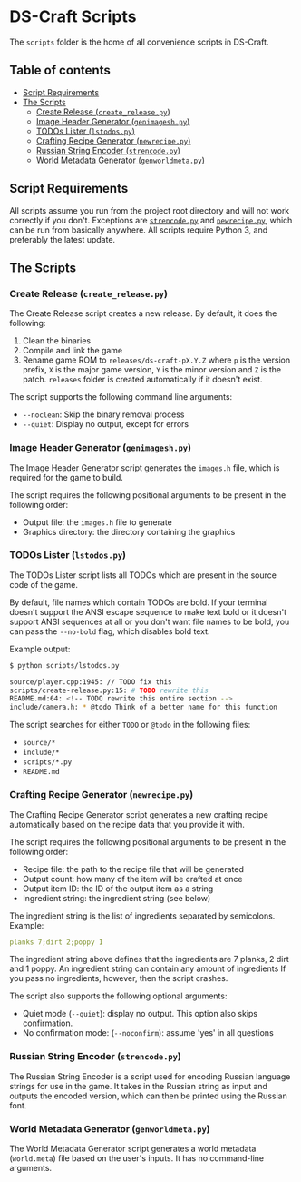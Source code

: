 
# DS-Craft Scripts

The `scripts` folder is the home of all convenience scripts in DS-Craft.

## Table of contents

<!-- MarkdownTOC autolink="true" -->

- [Script Requirements](#script-requirements)
- [The Scripts](#the-scripts)
  - [Create Release \(`create_release.py`\)](#create-release-create_releasepy)
  - [Image Header Generator \(`genimagesh.py`\)](#image-header-generator-genimageshpy)
  - [TODOs Lister \(`lstodos.py`\)](#todos-lister-lstodospy)
  - [Crafting Recipe Generator \(`newrecipe.py`\)](#crafting-recipe-generator-newrecipepy)
  - [Russian String Encoder \(`strencode.py`\)](#russian-string-encoder-strencodepy)
  - [World Metadata Generator \(`genworldmeta.py`\)](#world-metadata-generator-genworldmetapy)

<!-- /MarkdownTOC -->

## Script Requirements

All scripts assume you run from the project root directory and will not work
correctly if you don't. Exceptions are
[`strencode.py`](#russian-string-encoder-strencodepy) and
[`newrecipe.py`](#crafting-recipe-generator-newrecipepy), which can be run from
basically anywhere. All scripts require Python 3, and preferably the latest update.

## The Scripts

### Create Release (`create_release.py`)

The Create Release script creates a new release. By default, it does the following:

1. Clean the binaries
1. Compile and link the game
1. Rename game ROM to `releases/ds-craft-pX.Y.Z` where `p` is the version prefix,
`X` is the major game version, `Y` is the minor version and `Z` is the patch.
`releases` folder is created automatically if it doesn't exist.

The script supports the following command line arguments:

- `--noclean`: Skip the binary removal process
- `--quiet`: Display no output, except for errors

### Image Header Generator (`genimagesh.py`)

The Image Header Generator script generates the `images.h` file, which is
required for the game to build.

The script requires the following positional arguments to be present in the
following order:

- Output file: the `images.h` file to generate
- Graphics directory: the directory containing the graphics

### TODOs Lister (`lstodos.py`)

The TODOs Lister script lists all TODOs which are present in the source code
of the game.

By default, file names which contain TODOs are bold. If your terminal doesn't
support the ANSI escape sequence to make text bold or it doesn't support ANSI
sequences at all or you don't want file names to be bold, you can pass the
`--no-bold` flag, which disables bold text.

Example output:

```bash
$ python scripts/lstodos.py

source/player.cpp:1945: // TODO fix this
scripts/create-release.py:15: # TODO rewrite this
README.md:64: <!-- TODO rewrite this entire section -->
include/camera.h: * @todo Think of a better name for this function
```

The script searches for either `TODO` or `@todo` in the following files:

- `source/*`
- `include/*`
- `scripts/*.py`
- `README.md`

### Crafting Recipe Generator (`newrecipe.py`)

The Crafting Recipe Generator script generates a new crafting recipe automatically
based on the recipe data that you provide it with.

The script requires the following positional arguments to be present in the
following order:

- Recipe file: the path to the recipe file that will be generated
- Output count: how many of the item will be crafted at once
- Output item ID: the ID of the output item as a string
- Ingredient string: the ingredient string (see below)

The ingredient string is the list of ingredients separated by semicolons. Example:

<!-- Yaml chosen for no reason -->
```yaml
planks 7;dirt 2;poppy 1
```

The ingredient string above defines that the ingredients are 7 planks, 2 dirt
and 1 poppy. An ingredient string can contain any amount of ingredients If you
pass no ingredients, however, then the script crashes.

The script also supports the following optional arguments:

- Quiet mode (`--quiet`): display no output. This option also skips confirmation.
- No confirmation mode: (`--noconfirm`): assume 'yes' in all questions

### Russian String Encoder (`strencode.py`)

The Russian String Encoder is a script used for encoding Russian language strings
for use in the game. It takes in the Russian string as input and outputs the
encoded version, which can then be printed using the Russian font.

### World Metadata Generator (`genworldmeta.py`)

The World Metadata Generator script generates a world metadata (`world.meta`)
file based on the user's inputs. It has no command-line arguments.
